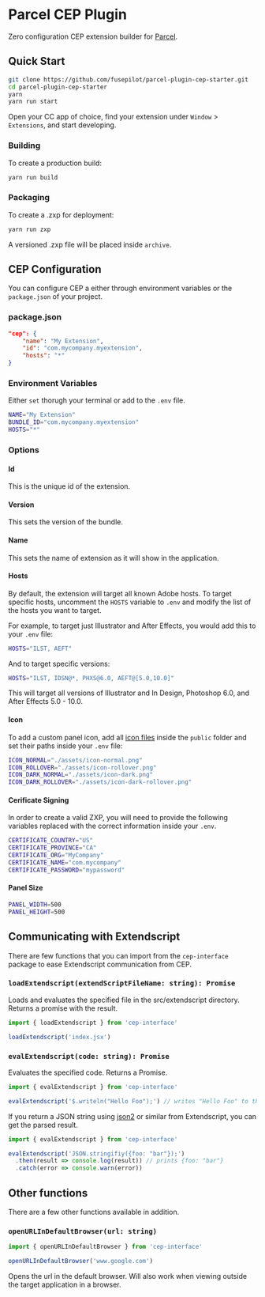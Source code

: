 # Parcel CEP Plugin

Zero configuration CEP extension builder for [Parcel](https://github.com/parcel-bundler/parcel).

## Quick Start

```sh
git clone https://github.com/fusepilot/parcel-plugin-cep-starter.git
cd parcel-plugin-cep-starter
yarn
yarn run start
```

Open your CC app of choice, find your extension under `Window` > `Extensions`, and start developing.

### Building

To create a production build:

```sh
yarn run build
```

### Packaging

To create a .zxp for deployment:

```sh
yarn run zxp
```

A versioned .zxp file will be placed inside `archive`.

## CEP Configuration

You can configure CEP a either through environment variables or the `package.json` of your project.

### package.json

```json
"cep": {
    "name": "My Extension",
    "id": "com.mycompany.myextension",
    "hosts": "*"
}
```

### Environment Variables

Either `set` thorugh your terminal or add to the `.env` file.

```bash
NAME="My Extension"
BUNDLE_ID="com.mycompany.myextension"
HOSTS="*"
```

### Options

#### Id

This is the unique id of the extension.

#### Version

This sets the version of the bundle.

#### Name

This sets the name of extension as it will show in the application.

#### Hosts

By default, the extension will target all known Adobe hosts. To target specific hosts, uncomment the `HOSTS` variable to `.env` and modify the list of the hosts you want to target.

For example, to target just Illustrator and After Effects, you would add this to your `.env` file:

```bash
HOSTS="ILST, AEFT"
```

And to target specific versions:

```bash
HOSTS="ILST, IDSN@*, PHXS@6.0, AEFT@[5.0,10.0]"
```

This will target all versions of Illustrator and In Design, Photoshop 6.0, and After Effects 5.0 - 10.0.

#### Icon

To add a custom panel icon, add all [icon files](https://github.com/Adobe-CEP/CEP-Resources/blob/master/CEP_8.x/Documentation/CEP%208.0%20HTML%20Extension%20Cookbook.md#high-dpi-panel-icons) inside the `public` folder and set their paths inside your `.env` file:

```bash
ICON_NORMAL="./assets/icon-normal.png"
ICON_ROLLOVER="./assets/icon-rollover.png"
ICON_DARK_NORMAL="./assets/icon-dark.png"
ICON_DARK_ROLLOVER="./assets/icon-dark-rollover.png"
```

#### Cerificate Signing

In order to create a valid ZXP, you will need to provide the following variables replaced with the correct information inside your `.env`.

```bash
CERTIFICATE_COUNTRY="US"
CERTIFICATE_PROVINCE="CA"
CERTIFICATE_ORG="MyCompany"
CERTIFICATE_NAME="com.mycompany"
CERTIFICATE_PASSWORD="mypassword"
```

#### Panel Size

```bash
PANEL_WIDTH=500
PANEL_HEIGHT=500
```

## Communicating with Extendscript

There are few functions that you can import from the `cep-interface` package to ease Extendscript communication from CEP.

### `loadExtendscript(extendScriptFileName: string): Promise`

Loads and evaluates the specified file in the src/extendscript directory. Returns a promise with the result.

```javascript
import { loadExtendscript } from 'cep-interface'

loadExtendscript('index.jsx')
```

### `evalExtendscript(code: string): Promise`

Evaluates the specified code. Returns a Promise.

```javascript
import { evalExtendscript } from 'cep-interface'

evalExtendscript('$.writeln("Hello Foo");') // writes "Hello Foo" to the info panel
```

If you return a JSON string using [json2](https://github.com/douglascrockford/JSON-js) or similar from Extendscript, you can get the parsed result.

```javascript
import { evalExtendscript } from 'cep-interface'

evalExtendscript('JSON.stringifiy({foo: "bar"});')
  .then(result => console.log(result)) // prints {foo: "bar"}
  .catch(error => console.warn(error))
```

## Other functions

There are a few other functions available in addition.

### `openURLInDefaultBrowser(url: string)`

```javascript
import { openURLInDefaultBrowser } from 'cep-interface'

openURLInDefaultBrowser('www.google.com')
```

Opens the url in the default browser. Will also work when viewing outside the target application in a browser.
